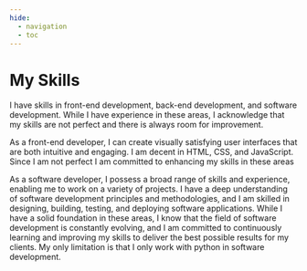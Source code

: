 ```yaml
---
hide:
  - navigation
  - toc
---
```

# My Skills

I have skills in front-end development, back-end development, and software development. While I have experience in these areas, I acknowledge that my skills are not perfect and there is always room for improvement.

As a front-end developer, I can create visually satisfying user interfaces that are both intuitive and engaging. I am decent in HTML, CSS, and JavaScript. Since I am not perfect I am committed to enhancing my skills in these areas

As a software developer, I possess a broad range of skills and experience, enabling me to work on a variety of projects. I have a deep understanding of software development principles and methodologies, and I am skilled in designing, building, testing, and deploying software applications. While I have a solid foundation in these areas, I know that the field of software development is constantly evolving, and I am committed to continuously learning and improving my skills to deliver the best possible results for my clients. My only limitation is that I only work with python in software development.